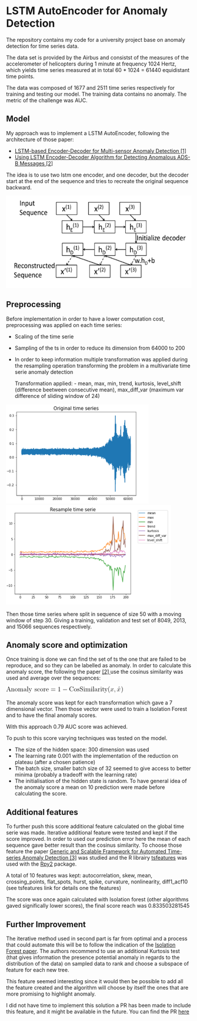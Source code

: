 # LSTM AutoEncoder for Anomaly Detection

The repository contains my code for a university project base on anomaly detection for 
time series data.

The data set is provided by the Airbus and consistst of the measures of the accelerometer 
of helicopters during 1 minute at frequency 1024 Hertz, which yields time series measured 
at in total 60 * 1024 = 61440 equidistant time points.

The data was composed of 1677 and 2511 time series respectively for training and testing 
our model. The training data contains no anomaly. The metric of the challenge was AUC. 

## Model
My approach was to implement a LSTM AutoEncoder, following the architecture of those paper: 

- <a href='https://arxiv.org/pdf/1607.00148.pdf'>LSTM-based Encoder-Decoder for Multi-sensor Anomaly Detection [1] </a>
- <a href='https://export.arxiv.org/pdf/1711.10192'>Using LSTM Encoder-Decoder Algorithm for Detecting Anomalous ADS-B Messages [2]</a>

The idea is to use two lstm one encoder, and one decoder, but the decoder start at the end of the 
sequence and tries to recreate the original sequence backward. 

<img src='image/lstm_autoencoder.png' height=250></img>

## Preprocessing
Before implementation in order to have a lower computation cost, preprocessing was applied on each time series:
- Scaling of the time serie
- Sampling of the ts in order to reduce its dimension from 64000 to 200
- In order to keep information multiple transformation was applied during the resampling operation transforming the problem in a multivariate 
time serie anomaly detection

    Transformation applied:
        - mean, max, min, trend, kurtosis, level_shift (difference beetween consecutive mean), max_diff_var (maximum var difference of sliding window of 24)
      
<img src='image/original_ts.png' height=270></img>
<img src='image/resample_ts.png'  height=270></img>

Then those time series where split in sequence of size 50 with a moving window of step 30. Giving a training, validation and test set of 8049, 2013, and 15066 sequences respectively.

## Anomaly score and optimization
Once training is done we can find the set of ts the one that are failed to be reproduce, and so they can be labelled as anomaly. In order to calculate this anomaly score, the following the paper <a href='https://export.arxiv.org/pdf/1711.10192'>[2] </a> use the cosinus similarity was used and average over the sequences:

<img src='image/latex_cos_similarity.png'></img>

The anomaly score was kept for each transformation which gave a 7 dimensional vector. Then those vector were used to train a Isolation Forest and to have the final anomaly scores.

With this approach 0.79 AUC score was achieved.

To push to this score varying techniques was tested on the model. 
 - The size of the hidden space: 300 dimension was used
 - The learning rate 0.001 with the implementation of the reduction on plateau (after a chosen patience)
 - The batch size, smaller batch size of 32 seemed to give access to better minima (probably a tradeoff with the learning rate) 
 - The initialisation of the hidden state is random. To have general idea of the anomaly score a mean on 10 prediction were made before calculating the score. 
 
## Additional features
To further push this score additional feature calculated on the global time serie was made.
Iterative additional feature were tested and kept if the score improved. In order to used our prediction error here the mean of each sequence gave better result than the cosinus similarity.
To choose those feature the paper <a href='https://dl.acm.org/doi/abs/10.1145/2783258.2788611'>Generic and Scalable Framework for Automated Time-series Anomaly Detection [3]</a> was studied and the R librairy <a href='https://pkg.robjhyndman.com/tsfeatures/articles/tsfeatures.html'>tsfeatures</a> was used with the <a href='https://rpy2.github.io/doc/v2.9.x/html/index.html'>Rpy2</a> package.

A total of 10 features was kept: autocorrelation, skew, mean, crossing_points, flat_spots, hurst, spike, curvature, nonlinearity, diff1_acf10 (see tsfeatures link for details one the features)

The score was once again calculated with Isolation forest (other algorithms gaved significally lower scores), the final score reach was 0.833503281545

## Further Improvement
The iterative method used in second part is far from optimal and a process that could automate this will be 
to follow the indication of the <a href='https://cs.nju.edu.cn/zhouzh/zhouzh.files/publication/icdm08b.pdf'> 
Isolation Forest paper</a>.  The authors recommend to use an additional Kurtosis test (that gives information 
the presence potential anomaly in regards to the distribution of the data) on sampled data to rank and choose
a subspace of feature for each new tree. 

This feature seemed interesting since it would then be possible to add all the feature created and the algorithm 
will choose by itself the ones that are more promising to highlight anomaly. 

I did not have time to implement this solution a PR has been made to include this feature, and it might be available 
in the future. You can find the PR <a href='https://github.com/scikit-learn/scikit-learn/pull/11915'>here</a> 
